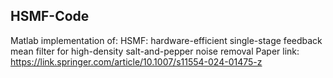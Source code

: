 ## HSMF-Code
Matlab implementation of: HSMF: hardware-efficient single-stage feedback mean filter for high-density salt-and-pepper noise removal
Paper link: https://link.springer.com/article/10.1007/s11554-024-01475-z
